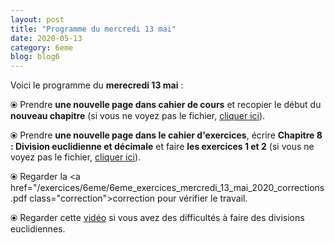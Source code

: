 ```yaml
---
layout: post
title: "Programme du mercredi 13 mai"
date: 2020-05-13
category: 6eme
blog: blog6
---
```


Voici le programme du <b>merecredi 13 mai</b> :

⦿ Prendre <strong>une nouvelle page dans cahier de cours</strong> et recopier le début du <strong>nouveau chapitre</strong> (si vous ne voyez pas le fichier, <a href="/cours/6eme/6eme_chapitre_8_division.pdf">cliquer ici</a>).

<object data="/cours/6eme/6eme_chapitre_8_division.pdf" width="100%" height="500" type='application/pdf'></object>

⦿ Prendre <strong>une nouvelle page dans le cahier d'exercices</strong>, écrire <strong>Chapitre 8 : Division euclidienne et décimale</strong> et faire <strong>les exercices 1 et 2</strong> (si vous ne voyez pas le fichier, <a href="/exercices/6eme/6eme_exercices_mercredi_13_mai_2020_v2.pdf">cliquer ici</a>).

<object data="/exercices/6eme/6eme_exercices_mercredi_13_mai_2020_v2.pdf" width="100%" height="500" type='application/pdf'></object>

⦿ Regarder la <a href="/exercices/6eme/6eme_exercices_mercredi_13_mai_2020_corrections.pdf class="correction">correction</a> pour vérifier le travail.
 
⦿ Regarder cette <a class="video" href="https://youtu.be/2Ocfhucc58g">vidéo</a> si vous avez des difficultés à faire des divisions euclidiennes.
